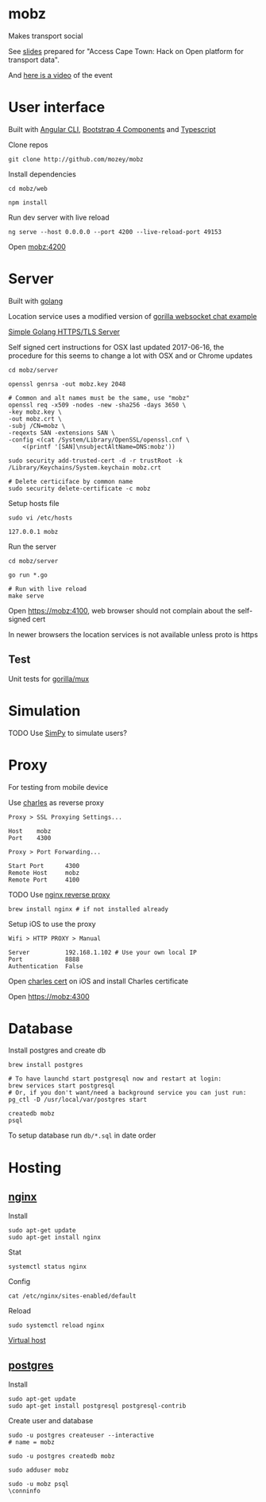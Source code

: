 # mobz

Makes transport social

See [slides](https://docs.google.com/presentation/d/15UZS_MdcvEklibB5Yn_NOAJB_8mPAa-fHs8vFU87ljk/edit) 
prepared for "Access Cape Town: Hack on Open platform for transport data".

And [here is a video](https://www.youtube.com/watch?v=rtW-cYF-tqY) of the event


# User interface

Built with [Angular CLI](https://github.com/angular/angular-cli),
[Bootstrap 4 Components](https://ng-bootstrap.github.io/#/home)
and [Typescript](https://www.typescriptlang.org/)

Clone repos

    git clone http://github.com/mozey/mobz
    
Install dependencies

    cd mobz/web
    
    npm install
    
Run dev server with live reload
    
    ng serve --host 0.0.0.0 --port 4200 --live-reload-port 49153
    
Open [mobz:4200](mobz:4200)


# Server

Built with [golang](https://golang.org/) 

Location service uses a modified version of 
[gorilla websocket chat example](https://github.com/gorilla/websocket/tree/master/examples/chat) 

[Simple Golang HTTPS/TLS Server](https://gist.github.com/denji/12b3a568f092ab951456#simple-golang-httpstls-server)

Self signed cert instructions for OSX last updated 2017-06-16,
the procedure for this seems to change a lot with OSX and or Chrome updates

    cd mobz/server
    
    openssl genrsa -out mobz.key 2048
    
    # Common and alt names must be the same, use "mobz" 
    openssl req -x509 -nodes -new -sha256 -days 3650 \
    -key mobz.key \
    -out mobz.crt \
    -subj /CN=mobz \
    -reqexts SAN -extensions SAN \
    -config <(cat /System/Library/OpenSSL/openssl.cnf \
        <(printf '[SAN]\nsubjectAltName=DNS:mobz'))
    
    sudo security add-trusted-cert -d -r trustRoot -k /Library/Keychains/System.keychain mobz.crt
    
    # Delete certiciface by common name
    sudo security delete-certificate -c mobz
    
Setup hosts file
    
    sudo vi /etc/hosts
    
    127.0.0.1 mobz

Run the server 

    cd mobz/server
    
    go run *.go
    
    # Run with live reload
    make serve

Open [https://mobz:4100](https://mobz:4100),
web browser should not complain about the self-signed cert

In newer browsers the location services is not available unless proto is https
 
## Test

Unit tests for [gorilla/mux](http://stackoverflow.com/a/34456848/639133)


# Simulation

TODO Use [SimPy](https://simpy.readthedocs.io/en/latest/) to simulate users?


# Proxy

For testing from mobile device

Use [charles](https://www.charlesproxy.com) as reverse proxy

    Proxy > SSL Proxying Settings...
    
    Host    mobz
    Port    4300
    
    Proxy > Port Forwarding...
    
    Start Port      4300
    Remote Host     mobz
    Remote Port     4100

TODO Use [nginx reverse proxy](https://www.nginx.com/resources/glossary/reverse-proxy-server/)

    brew install nginx # if not installed already

Setup iOS to use the proxy

    Wifi > HTTP PROXY > Manual
    
    Server          192.168.1.102 # Use your own local IP
    Port            8888
    Authentication  False

Open [charles cert](http://www.charlesproxy.com/getssl) on iOS 
and install Charles certificate

Open [https://mobz:4300](https://mobz:4300)


# Database

Install postgres and create db

    brew install postgres
    
    # To have launchd start postgresql now and restart at login:
    brew services start postgresql
    # Or, if you don't want/need a background service you can just run:
    pg_ctl -D /usr/local/var/postgres start
    
    createdb mobz
    psql
    
To setup database run `db/*.sql` in date order


# Hosting

## [nginx](https://www.digitalocean.com/community/tutorials/how-to-install-nginx-on-ubuntu-16-04)

Install 

    sudo apt-get update
    sudo apt-get install nginx
    
Stat

    systemctl status nginx
    
Config
    
    cat /etc/nginx/sites-enabled/default 
    
Reload 
    
    sudo systemctl reload nginx
    
[Virtual host](https://www.digitalocean.com/community/tutorials/how-to-set-up-nginx-server-blocks-virtual-hosts-on-ubuntu-16-04)


## [postgres](https://www.digitalocean.com/community/tutorials/how-to-install-and-use-postgresql-on-ubuntu-16-04)

Install

    sudo apt-get update
    sudo apt-get install postgresql postgresql-contrib
    
Create user and database

    sudo -u postgres createuser --interactive
    # name = mobz
    
    sudo -u postgres createdb mobz
     
    sudo adduser mobz

    sudo -u mobz psql 
    \conninfo

